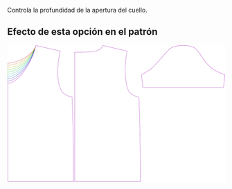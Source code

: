 Controla la profundidad de la apertura del cuello.



## Efecto de esta opción en el patrón
![Esta imagen muestra el efecto de esta opción superponiendo varias variantes que tienen un valor diferente para esta opción](teagan_necklinedepth_sample.svg "Efecto de esta opción en el patrón")